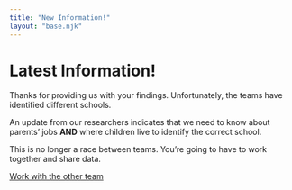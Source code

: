 ```yaml
---
title: "New Information!"
layout: "base.njk"
---
```


# Latest Information!


<div class="grid grid-md-2 two-column-md">
  <div class="mb1 grid-column-2">
  <script src="/js/lottie-player.js"></script>
<lottie-player autoplay loop mode="normal" src="/js/47322-alert.json" style="width: 50vh"> </lottie-player>


  </div>

  <div class="grid-column-1">


Thanks for providing us with your findings. Unfortunately, the teams have identified different schools.

An update from our researchers indicates that we need to know about parents&rsquo; jobs **AND** where children live to identify the correct school.

This is no longer a race between teams. You’re going to have to work together and share data.





<a class="btn" href="/environment5">Work with the other team</a>

</div>